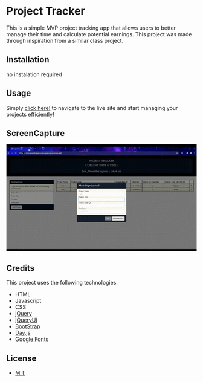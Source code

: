 # Project Tracker

This is a simple MVP project tracking app that allows users to better manage their time and calculate potential earnings. This project was made through inspiration from a similar class project.

## Installation

no instalation required

## Usage

Simply [click here!](https://jay-mm.github.io/vilicus-operis/) to navigate to the live site and start managing your projects efficiently!

## ScreenCapture

![demo video](<assets/Untitled design.gif>)

## Credits

This project uses the following technologies:

- HTML
- Javascript
- CSS
- [jQuery](https://jquery.com/)
- [jQueryUi](https://jqueryui.com/)
- [BootStrap](https://getbootstrap.com/)
- [Day.js](https://day.js.org/)
- [Google Fonts](https://fonts.google.com/)

## License

- [MIT](https://choosealicense.com/licenses/mit/)
